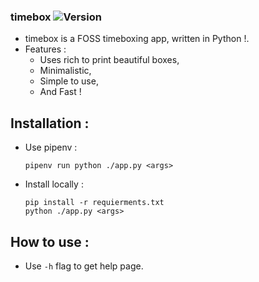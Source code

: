 ### timebox ![Version](https://img.shields.io/badge/version-0.1.0-blue)  
* timebox is a FOSS timeboxing app, written in Python !.
* Features : 
  * Uses rich to print beautiful boxes,
  * Minimalistic,
  * Simple to use, 
  * And Fast !
## Installation :
  * Use pipenv :
      ```shell
      pipenv run python ./app.py <args>
      ```
  * Install locally :
      ```shell
      pip install -r requierments.txt
      python ./app.py <args>
## How to use :
  * Use `-h` flag to get help page. 
  
